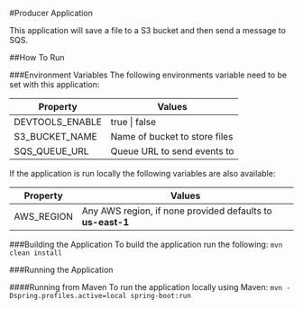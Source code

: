 #Producer Application

This application will save a file to a S3 bucket and then send a message to SQS.

##How To Run

###Environment Variables
The following environments variable need to be set with this application:

| Property | Values |
|----------|--------|
| DEVTOOLS_ENABLE | true &#124; false |
| S3_BUCKET_NAME | Name of bucket to store files |
| SQS_QUEUE_URL | Queue URL to send events to |

If the application is run locally the following variables are also available:

| Property | Values |
|----------|--------|
| AWS_REGION | Any AWS region, if none provided defaults to **us-east-1** |

###Building the Application
To build the application run the following: ```mvn clean install```

###Running the Application

####Running from Maven
To run the application locally using Maven: ```mvn -Dspring.profiles.active=local spring-boot:run```
